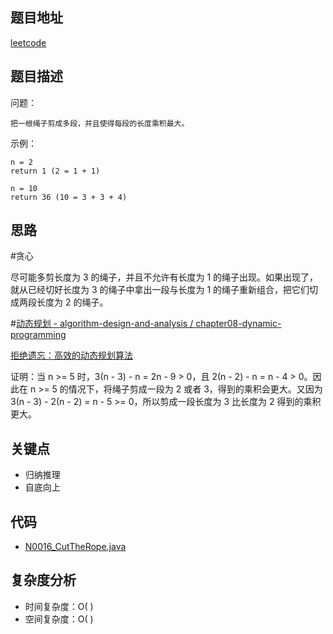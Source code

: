<!--
 * @Date        : 2020-05-02 20:37:47
 * @LastEditors : anlzou
 * @Github      : https://github.com/anlzou
 * @LastEditTime: 2020-06-14 16:17:00
 * @FilePath    : \algorithm\problems\N0016_cut-the-rope.md
 * @Describe    : 
 -->
## 题目地址

[leetcode](https://leetcode-cn.com/problems/jian-sheng-zi-lcof/)

## 题目描述

问题：
```
把一根绳子剪成多段，并且使得每段的长度乘积最大。
```
示例：
```
n = 2
return 1 (2 = 1 + 1)

n = 10
return 36 (10 = 3 + 3 + 4)
```

## 思路
#贪心

尽可能多剪长度为 3 的绳子，并且不允许有长度为 1 的绳子出现。如果出现了，就从已经切好长度为 3 的绳子中拿出一段与长度为 1 的绳子重新组合，把它们切成两段长度为 2 的绳子。

#[动态规划 - algorithm-design-and-analysis / chapter08-dynamic-programming](https://github.com/anlzou/algorithm-design-and-analysis/blob/master/chapters/chapter08-dynamic-programming/test8-1.md)

[拒绝遗忘：高效的动态规划算法](https://baijiahao.baidu.com/s?id=1635388976060265522&wfr=spider&for=pc)

证明：当 n >= 5 时，3(n - 3) - n = 2n - 9 > 0，且 2(n - 2) - n = n - 4 > 0。因此在 n >= 5 的情况下，将绳子剪成一段为 2 或者 3，得到的乘积会更大。又因为 3(n - 3) - 2(n - 2) = n - 5 >= 0，所以剪成一段长度为 3 比长度为 2 得到的乘积更大。

## 关键点
- 归纳推理
- 自底向上

## 代码
- [N0016_CutTheRope.java](../code/N0016_CutTheRope.java)

## 复杂度分析

- 时间复杂度：O( )
- 空间复杂度：O( )